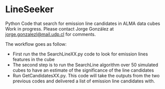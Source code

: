 # LineSeeker
Python Code that search for emission line candidates in ALMA data cubes
Work in progress. Please contact Jorge González at jorge.gonzalezl@mail.udp.cl for comments.

The workflow goes as follow: 

- First run the the SearchLineXX.py code to look for emission lines features in the cube
- The second step is to run the SearchLine algorithm over 50 simulated cubes to have an estimate of the significance of the line candidates
- Run GetCandidatesXX.py. This code will take the outputs from the two previous codes and delivered a list of emission line candidates with.
